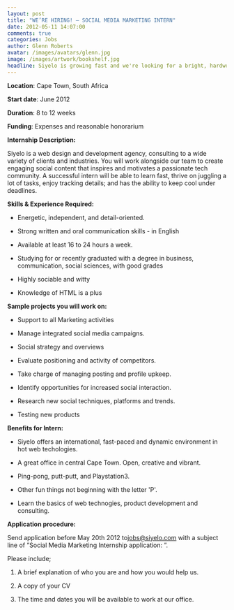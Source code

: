 ```yaml
---
layout: post
title: "WE’RE HIRING! – SOCIAL MEDIA MARKETING INTERN"
date: 2012-05-11 14:07:00
comments: true
categories: Jobs
author: Glenn Roberts
avatar: /images/avatars/glenn.jpg
image: /images/artwork/bookshelf.jpg
headline: Siyelo is growing fast and we're looking for a bright, hardworking individual to join our team as a Social Media Intern!
---
```

**Location**: Cape Town, South Africa

**Start date**: June 2012

**Duration**: 8 to 12 weeks

**Funding**: Expenses and reasonable honorarium


**Internship Description:**

Siyelo is a web design and development agency, consulting to a wide variety of clients and industries. You will work alongside our team to create engaging social content that inspires and motivates a passionate tech community. A successful intern will be able to learn fast, thrive on juggling a lot of tasks, enjoy tracking details; and has the ability to keep cool under deadlines.


**Skills & Experience Required:**

- Energetic, independent, and detail-oriented.

- Strong written and oral communication skills - in English

- Available at least 16 to 24 hours a week.

- Studying for or recently graduated with a degree in business, communication, social sciences, with good grades

- Highly sociable and witty

- Knowledge of HTML is a plus


**Sample projects you will work on:**

- Support to all Marketing activities

- Manage integrated social media campaigns.

- Social strategy and overviews

- Evaluate positioning and activity of competitors.

- Take charge of managing posting and profile upkeep.

- Identify opportunities for increased social interaction.

- Research new social techniques, platforms and trends.

- Testing new products


**Benefits for Intern:**

- Siyelo offers an international, fast-paced and dynamic environment in hot web techologies.

- A great office in central Cape Town. Open, creative and vibrant.

- Ping-pong, putt-putt, and Playstation3.

- Other fun things not beginning with the letter 'P'.

- Learn the basics of web technogies, product development and consulting.


**Application procedure:**

Send application before May 20th 2012 to[jobs@siyelo.com](mailto:jobs@siyelo.com) with a subject line of ”Social Media Marketing Internship application: <your name>”.

Please include;

1. A brief explanation of who you are and how you would help us.

2. A copy of your CV

3. The time and dates you will be available to work at our office.
